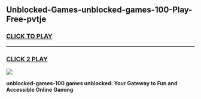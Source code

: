 
## Unblocked-Games-unblocked-games-100-Play-Free-pvtje
<h3>
<a href="https://premium76.site?title=unblocked-games-100&ref=18A1">CLICK TO PLAY</a></h3>
<hr>

<h3>
<a href="https://premium76.site?title=unblocked-games-100&ref=18A1">CLICK 2 PLAY</a>
  
</h3>

<a href="https://premium76.site?title=unblocked-games-100&ref=18A1"><img src="https://clearcache.store/games.png"></a>


**unblocked-games-100 games unblocked: Your Gateway to Fun and Accessible Online Gaming**
